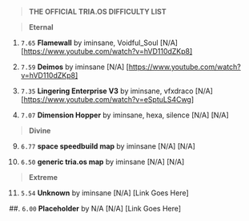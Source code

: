 > **THE OFFICIAL TRIA.OS DIFFICULTY LIST**

> **Eternal**

1. ``7.65`` **Flamewall** by iminsane, Voidful_Soul [N/A] [https://www.youtube.com/watch?v=hVD110dZKp8]

2. ``7.59`` **Deimos** by iminsane [N/A] [https://www.youtube.com/watch?v=hVD110dZKp8]

3. ``7.35`` **Lingering Enterprise V3** by iminsane, vfxdraco [N/A] [https://www.youtube.com/watch?v=eSptuLS4Cwg]

4. ``7.07`` **Dimension Hopper** by iminsane, hexa, silence [N/A] [N/A]

> **Divine**

9. ``6.77`` **space speedbuild map** by iminsane [N/A] [N/A]

10. ``6.50`` **generic tria.os map** by iminsane [N/A] [N/A]

> **Extreme**

11. ``5.54`` **Unknown** by iminsane [N/A] [Link Goes Here]

##. ``6.00`` **Placeholder** by N/A [N/A] [Link Goes Here]
